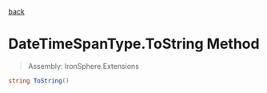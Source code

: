 ﻿

[back](/IronSphere.Extensions/types/DateTimeSpanType)

# DateTimeSpanType.ToString Method

> Assembly: IronSphere.Extensions

```csharp
string ToString()
```



 